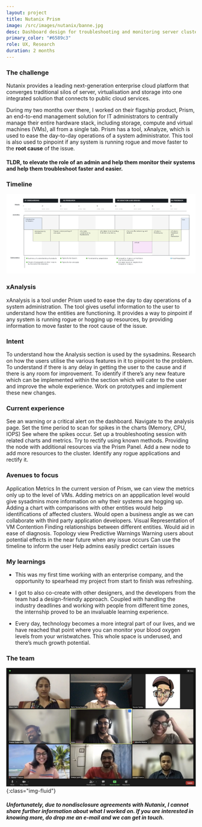 ```yaml
---
layout: project
title: Nutanix Prism
image: /src/images/nutanix/banne.jpg
desc: Dashboard design for troubleshooting and monitoring server clusters in a large-scale enterprise.
primary_color: "#6589c3"
role: UX, Research
duration: 2 months 
---
```


### The challenge

Nutanix provides a leading next-generation enterprise cloud platform that converges traditional silos of server, virtualisation and storage into one integrated solution that connects to public cloud services.

During my two months over there, I worked on their flagship product, Prism, an end-to-end management solution for IT administrators to centrally manage their entire hardware stack, including storage, compute and virtual machines (VMs), all from a single tab. Prism has a tool, xAnalyze, which is used to ease the day-to-day operations of a system administrator. This tool is also used to pinpoint if any system is running rogue and move faster to the <b>root cause</b> of the issue.

<div class="mt-5"></div>

#### TLDR, to elevate the role of an admin and help them monitor their systems and help them troubleshoot faster and easier.

<div class="mt-5"></div>

### Timeline

<div class="container-fluid full-width d-flex justify-content-center" style="overflow: hidden; align-items: center; background-color: var(--white);">

<div class="col-lg-9">
<a class="venobox" href="/src/images/nutanix/timeline.png">
    <img src="/src/images/nutanix/timeline.png" alt="Timeline" class="img-fluid"> </a>
</div>
</div>

### xAnalysis
xAnalysis is a tool under Prism used to ease the day to day operations of a system administration. The tool gives useful information to the user to understand how the entities are functioning. It provides a way to pinpoint if any system is running rogue or hogging up resources, by providing information to move faster to the root cause of the issue.

### Intent
To understand how the Analysis section is used by the sysadmins. Research on how the users utilise the various features in it to pinpoint to the problem.
To understand if there is any delay in getting the user to the cause and if there is any room for improvement.
To identify if there’s any new feature which can be implemented within the section which will cater to the user and improve the whole experience.
Work on prototypes and implement these new changes.

### Current experience
See an warning or a critical alert on the dashboard.
Navigate to the analysis page.
Set the time period to scan for spikes in the charts (Memory, CPU, IOPS)
See where the spikes occur.
Set up a troubleshooting session with related charts and metrics.
Try to rectify using known methods.
Providing the node with additional resources via the Prism Panel.
Add a new node to add more resources to the cluster.
Identify any rogue applications and rectify it.

### Avenues to focus
Application Metrics
In the current version of Prism, we can view the metrics only up to the level of VMs.
Adding metrics on an appplication level would give sysadmins more information on why their systems are hogging up.
Adding a chart with comparisons with other entities would help identifications of affected clusters.
Would open a business angle as we can collaborate with third party application developers.
Visual Representation of VM Contention
Finding relationships between different entities.
Would aid in ease of diagnosis.
Topology view
Predictive Warnings
Warning users about potential effects in the near future when any issue occurs
Can use the timeline to inform the user
Help admins easily predict certain issues

### My learnings

- This was my first time working with an enterprise company, and the opportunity to spearhead my project from start to finish was refreshing.

- I got to also co-create with other designers, and the developers from the team had a design-friendly approach. Coupled with handling the industry deadlines and working with people from different time zones, the internship proved to be an invaluable learning experience.

- Every day, technology becomes a more integral part of our lives, and we have reached that point where you can monitor your blood oxygen levels from your wristwatches. This whole space is underused, and there’s much growth potential.

<div class="mt-5"></div>

### The team

![Zoom screenshot](/src/images/Nutanix/zoom.jpg){:class="img-fluid"}

<div class="mt-5"></div>

##### Unfortunately, due to nondisclosure agreements with Nutanix, I cannot share further information about what I worked on. If you are interested in knowing more, do drop me an e-mail and we can get in touch.

<div class="mt-5"></div>